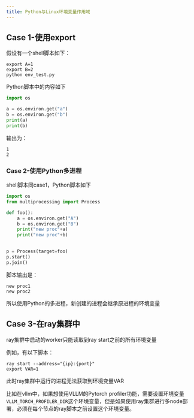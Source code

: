 ```yaml
---
title: Python与Linux环境变量作用域
---
```


## Case 1-使用export
假设有一个shell脚本如下：
```
export A=1
export B=2
python env_test.py
```

Python脚本中的内容如下
```Python {filename=env_test.py}
import os

a = os.environ.get("a")
b = os.environ.get("b")
print(a)
print(b)
```
输出为：
```
1
2
```

### Case 2-使用Python多进程

shell脚本同case1，Python脚本如下
```Python
import os
from multiprocessing import Process

def foo():
	a = os.environ.get("A")
	b = os.environ.get("B")
	print("new proc"+a)
	print("new proc"+b)
  

p = Process(target=foo)
p.start()
p.join()
```
脚本输出是：
```
new proc1
new proc2
```
所以使用Python的多进程，新创建的进程会继承原进程的环境变量

## Case 3-在ray集群中

ray集群中启动的worker只能读取到ray start之前的所有环境变量

例如，有以下脚本：
```shell
ray start --address="{ip}:{port}"
export VAR=1
```
此时ray集群中运行的进程无法获取到环境变量VAR

比如在vllm中，如果想使用VLLM的Pytorch profiler功能，需要设置环境变量`VLLM_TORCH_PROFILER_DIR`这个环境变量，但是如果使用ray集群进行多node部署，必须在每个节点的ray脚本之前设置这个环境变量。